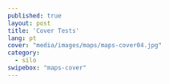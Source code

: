 ```yaml
---
published: true
layout: post
title: 'Cover Tests'
lang: pt
cover: "media/images/maps/maps-cover04.jpg"
category:
  - silo
swipebox: "maps-cover"
---
```

